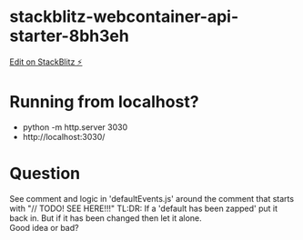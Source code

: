 # stackblitz-webcontainer-api-starter-8bh3eh

[Edit on StackBlitz ⚡️](https://stackblitz.com/edit/stackblitz-webcontainer-api-starter-8bh3eh)

# Running from localhost? 
- python -m http.server 3030 
- http://localhost:3030/

# Question
See comment and logic in 'defaultEvents.js' around the comment that starts with "// TODO! SEE HERE!!!" 
TL:DR: If a 'default has been zapped' put it back in. But if it has been changed then let it alone.  
Good idea or bad?

